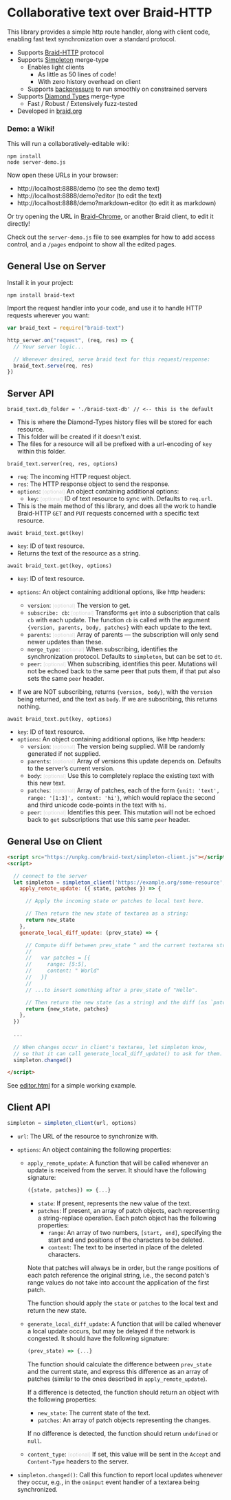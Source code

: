 # Collaborative text over Braid-HTTP

This library provides a simple http route handler, along with client code, enabling fast text synchronization over a standard protocol.

- Supports [Braid-HTTP](https://github.com/braid-org/braid-spec/blob/master/draft-toomim-httpbis-braid-http-04.txt) protocol
- Supports [Simpleton](https://braid.org/meeting-76/simpleton) merge-type
  - Enables light clients
    - As little as 50 lines of code!
    - With zero history overhead on client
  - Supports [backpressure](https://braid.org/meeting-81/simpleton) to run smoothly on constrained servers
- Supports [Diamond Types](https://github.com/josephg/diamond-types) merge-type
  - Fast / Robust / Extensively fuzz-tested 
- Developed in [braid.org](https://braid.org)

### Demo: a Wiki!

This will run a collaboratively-editable wiki:

```shell
npm install
node server-demo.js
```

Now open these URLs in your browser:
  - http://localhost:8888/demo (to see the demo text)
  - http://localhost:8888/demo?editor (to edit the text)
  - http://localhost:8888/demo?markdown-editor (to edit it as markdown)

Or try opening the URL in [Braid-Chrome](https://github.com/braid-org/braid-chrome), or another Braid client, to edit it directly!

Check out the `server-demo.js` file to see examples for how to add access control, and a `/pages` endpoint to show all the edited pages.

## General Use on Server

Install it in your project:
```shell
npm install braid-text
```

Import the request handler into your code, and use it to handle HTTP requests wherever you want:

```javascript
var braid_text = require("braid-text")

http_server.on("request", (req, res) => {
  // Your server logic...

  // Whenever desired, serve braid text for this request/response:
  braid_text.serve(req, res)
})
```

## Server API

`braid_text.db_folder = './braid-text-db' // <-- this is the default`
  - This is where the Diamond-Types history files will be stored for each resource.
  - This folder will be created if it doesn't exist.
  - The files for a resource will all be prefixed with a url-encoding of `key` within this folder.

`braid_text.server(req, res, options)`
  - `req`: The incoming HTTP request object.
  - `res`: The HTTP response object to send the response.
  - `options`: <small style="color:lightgrey">[optional]</small> An object containing additional options:
    - `key`:  <small style="color:lightgrey">[optional]</small> ID of text resource to sync with.  Defaults to `req.url`.
  - This is the main method of this library, and does all the work to handle Braid-HTTP `GET` and `PUT` requests concerned with a specific text resource.

`await braid_text.get(key)`
  - `key`: ID of text resource.
  - Returns the text of the resource as a string.

`await braid_text.get(key, options)`
  - `key`: ID of text resource.
  - `options`: An object containing additional options, like http headers:
    - `version`:  <small style="color:lightgrey">[optional]</small> The version to get.
    - `subscribe: cb`:  <small style="color:lightgrey">[optional]</small> Transforms `get` into a subscription that calls `cb` with each update. The function `cb` is called with the argument `{version, parents, body, patches}` with each update to the text.
    - `parents`:  <small style="color:lightgrey">[optional]</small> Array of parents — the subscription will only send newer updates than these.
    - `merge_type`: <small style="color:lightgrey">[optional]</small> When subscribing, identifies the synchronization protocol. Defaults to `simpleton`, but can be set to `dt`.
    - `peer`: <small style="color:lightgrey">[optional]</small> When subscribing, identifies this peer. Mutations will not be echoed back to the same peer that puts them, if that put also sets the same `peer` header.

  - If we are NOT subscribing, returns `{version, body}`, with the `version` being returned, and the text as `body`. If we are subscribing, this returns nothing.

`await braid_text.put(key, options)`
  - `key`: ID of text resource.
  - `options`: An object containing additional options, like http headers:
    - `version`:  <small style="color:lightgrey">[optional]</small> The version being supplied. Will be randomly generated if not supplied.
    - `parents`:  <small style="color:lightgrey">[optional]</small> Array of versions this update depends on. Defaults to the server’s current version.
    - `body`: <small style="color:lightgrey">[optional]</small> Use this to completely replace the existing text with this new text.
    - `patches`: <small style="color:lightgrey">[optional]</small> Array of patches, each of the form `{unit: 'text', range: '[1:3]', content: 'hi'}`, which would replace the second and third unicode code-points in the text with `hi`.
    - `peer`: <small style="color:lightgrey">[optional]</small> Identifies this peer. This mutation will not be echoed back to `get` subscriptions that use this same `peer` header.

## General Use on Client

```html
<script src="https://unpkg.com/braid-text/simpleton-client.js"></script>
<script>

  // connect to the server
  let simpleton = simpleton_client('https://example.org/some-resource', {
    apply_remote_update: ({ state, patches }) => {

      // Apply the incoming state or patches to local text here.

      // Then return the new state of textarea as a string:
      return new_state
    },
    generate_local_diff_update: (prev_state) => {

      // Compute diff between prev_state ^ and the current textarea string, such as:
      //
      //   var patches = [{
      //     range: [5:5],
      //     content: " World"
      //   }]
      //
      // ...to insert something after a prev_state of "Hello".

      // Then return the new state (as a string) and the diff (as `patches`)
      return {new_state, patches}
    },
  })
    
  ...
    
  // When changes occur in client's textarea, let simpleton know,
  // so that it can call generate_local_diff_update() to ask for them.
  simpleton.changed()

</script>
```

See [editor.html](https://raw.githubusercontent.com/braid-org/braid-text/master/editor.html) for a simple working example.

## Client API

```javascript
simpleton = simpleton_client(url, options)
```

- `url`: The URL of the resource to synchronize with.
- `options`: An object containing the following properties:
  - `apply_remote_update`: A function that will be called whenever an update is received from the server. It should have the following signature:

    ```javascript
    ({state, patches}) => {...}
    ```

    - `state`: If present, represents the new value of the text.
    - `patches`: If present, an array of patch objects, each representing a string-replace operation. Each patch object has the following properties:
      - `range`: An array of two numbers, `[start, end]`, specifying the start and end positions of the characters to be deleted.
      - `content`: The text to be inserted in place of the deleted characters.

    Note that patches will always be in order, but the range positions of each patch reference the original string, i.e., the second patch's range values do not take into account the application of the first patch.

    The function should apply the `state` or `patches` to the local text and return the new state.

  - `generate_local_diff_update`: A function that will be called whenever a local update occurs, but may be delayed if the network is congested. It should have the following signature:

    ```javascript
    (prev_state) => {...}
    ```

    The function should calculate the difference between `prev_state` and the current state, and express this difference as an array of patches (similar to the ones described in `apply_remote_update`).

    If a difference is detected, the function should return an object with the following properties:
    - `new_state`: The current state of the text.
    - `patches`: An array of patch objects representing the changes.

    If no difference is detected, the function should return `undefined` or `null`.

  - `content_type`: <small style="color:lightgrey">[optional]</small> If set, this value will be sent in the `Accept` and `Content-Type` headers to the server.

- `simpleton.changed()`: Call this function to report local updates whenever they occur, e.g., in the `oninput` event handler of a textarea being synchronized.
